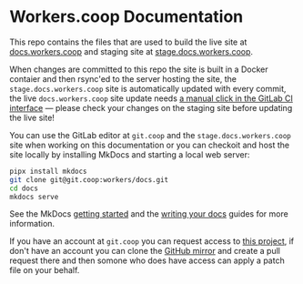 # Workers.coop Documentation

This repo contains the files that are used to build the live site at
[docs.workers.coop](https://docs.workers.coop/) and staging site at
[stage.docs.workers.coop](https://stage.docs.workers.coop/).

When changes are committed to this repo the site is built in a Docker contaier
and then rsync'ed to the server hosting the site, the `stage.docs.workers.coop`
site is automatically updated with every commit, the live `docs.workers.coop`
site update needs [a manual click in the GitLab CI
interface](https://git.coop/workers/docs/-/pipelines) &mdash; please check your
changes on the staging site before updating the live site!

You can use the GitLab editor at `git.coop` and the `stage.docs.workers.coop`
site when working on this documentation or you can checkoit and host the site
locally by installing MkDocs and starting a local web server:

```bash
pipx install mkdocs
git clone git@git.coop:workers/docs.git
cd docs
mkdocs serve
```

See the MkDocs [getting started](https://www.mkdocs.org/getting-started/) and
the [writing your docs](https://www.mkdocs.org/user-guide/writing-your-docs/)
guides for more information.

If you have an account at `git.coop` you can request access to [this
project](https://git.coop/workers/docs), if don't have an account you can clone
the [GitHub mirror](https://github.com/workers-coop/docs) and create a pull
request there and then somone who does have access can apply a patch file on
your behalf.
